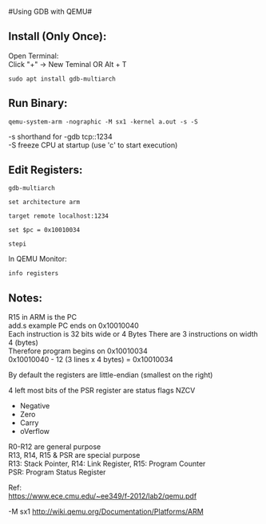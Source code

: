 #Using GDB with QEMU#

Install (Only Once):    
-
Open Terminal:  
Click "+" -> New Teminal OR Alt + T     

    sudo apt install gdb-multiarch 

Run Binary:    
-
    qemu-system-arm -nographic -M sx1 -kernel a.out -s -S

-s              shorthand for -gdb tcp::1234    
-S              freeze CPU at startup (use 'c' to start execution)

Edit Registers:    
-
    gdb-multiarch

    set architecture arm

    target remote localhost:1234

    set $pc = 0x10010034

    stepi

In QEMU Monitor:    

    info registers


Notes:    
-
R15 in ARM is the PC    
add.s example PC ends on 0x10010040  
Each instruction is 32 bits wide or 4 Bytes 
There are 3 instructions on width 4 (bytes)     
Therefore program begins on 0x10010034      
0x10010040 - 12 (3 lines x 4 bytes) = 0x10010034   

By default the registers are little-endian (smallest on the right)  

4 left most bits of the PSR register are status flags NZCV  
* Negative
* Zero
* Carry
* oVerflow

R0-R12 are general purpose  
R13, R14, R15 & PSR are special purpose     
R13: Stack Pointer, R14: Link Register, R15: Program Counter    
PSR: Program Status Register    

Ref:    
https://www.ece.cmu.edu/~ee349/f-2012/lab2/qemu.pdf 

-M sx1  http://wiki.qemu.org/Documentation/Platforms/ARM 